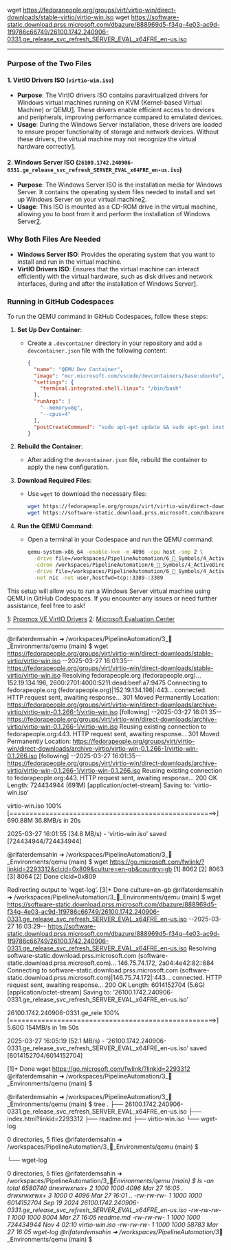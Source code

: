 wget https://fedorapeople.org/groups/virt/virtio-win/direct-downloads/stable-virtio/virtio-win.iso
wget https://software-static.download.prss.microsoft.com/dbazure/888969d5-f34g-4e03-ac9d-1f9786c66749/26100.1742.240906-0331.ge_release_svc_refresh_SERVER_EVAL_x64FRE_en-us.iso


---

### Purpose of the Two Files

#### **1. VirtIO Drivers ISO (`virtio-win.iso`)**
- **Purpose**: The VirtIO drivers ISO contains paravirtualized drivers for Windows virtual machines running on KVM (Kernel-based Virtual Machine) or QEMU[1](https://pve.proxmox.com/wiki/Windows_VirtIO_Drivers). These drivers enable efficient access to devices and peripherals, improving performance compared to emulated devices.
- **Usage**: During the Windows Server installation, these drivers are loaded to ensure proper functionality of storage and network devices. Without these drivers, the virtual machine may not recognize the virtual hardware correctly[1](https://pve.proxmox.com/wiki/Windows_VirtIO_Drivers).

#### **2. Windows Server ISO (`26100.1742.240906-0331.ge_release_svc_refresh_SERVER_EVAL_x64FRE_en-us.iso`)**
- **Purpose**: The Windows Server ISO is the installation media for Windows Server. It contains the operating system files needed to install and set up Windows Server on your virtual machine[2](https://www.microsoft.com/en-us/evalcenter/evaluate-windows-server-2019).
- **Usage**: This ISO is mounted as a CD-ROM drive in the virtual machine, allowing you to boot from it and perform the installation of Windows Server[2](https://www.microsoft.com/en-us/evalcenter/evaluate-windows-server-2019).

### Why Both Files Are Needed
- **Windows Server ISO**: Provides the operating system that you want to install and run in the virtual machine.
- **VirtIO Drivers ISO**: Ensures that the virtual machine can interact efficiently with the virtual hardware, such as disk drives and network interfaces, during and after the installation of Windows Server[1](https://pve.proxmox.com/wiki/Windows_VirtIO_Drivers).

### Running in GitHub Codespaces
To run the QEMU command in GitHub Codespaces, follow these steps:

1. **Set Up Dev Container**:
   - Create a `.devcontainer` directory in your repository and add a `devcontainer.json` file with the following content:
     ```json
     {
       "name": "QEMU Dev Container",
       "image": "mcr.microsoft.com/vscode/devcontainers/base:ubuntu",
       "settings": {
         "terminal.integrated.shell.linux": "/bin/bash"
       },
       "runArgs": [
         "--memory=8g",
         "--cpus=4"
       ],
       "postCreateCommand": "sudo apt-get update && sudo apt-get install -y qemu-kvm libvirt-daemon-system libvirt-clients bridge-utils virt-manager"
     }
     ```

2. **Rebuild the Container**:
   - After adding the `devcontainer.json` file, rebuild the container to apply the new configuration.

3. **Download Required Files**:
   - Use `wget` to download the necessary files:
     ```sh
     wget https://fedorapeople.org/groups/virt/virtio-win/direct-downloads/stable-virtio/virtio-win.iso
     wget https://software-static.download.prss.microsoft.com/dbazure/888969d5-f34g-4e03-ac9d-1f9786c66749/26100.1742.240906-0331.ge_release_svc_refresh_SERVER_EVAL_x64FRE_en-us.iso
     ```

4. **Run the QEMU Command**:
   - Open a terminal in your Codespace and run the QEMU command:
     ```sh
     qemu-system-x86_64 -enable-kvm -m 4096 -cpu host -smp 2 \
       -drive file=/workspaces/PipelineAutomation/6_🔣_Symbols/4_ActiveDirectory/windows-server.qcow2,format=qcow2 \
       -cdrom /workspaces/PipelineAutomation/6_🔣_Symbols/4_ActiveDirectory/windows-server.iso \
       -drive file=/workspaces/PipelineAutomation/6_🔣_Symbols/4_ActiveDirectory/virtio-win.iso,media=cdrom \
       -net nic -net user,hostfwd=tcp::3389-:3389
     ```

This setup will allow you to run a Windows Server virtual machine using QEMU in GitHub Codespaces. If you encounter any issues or need further assistance, feel free to ask!

[1](https://pve.proxmox.com/wiki/Windows_VirtIO_Drivers): [Proxmox VE VirtIO Drivers](https://pve.proxmox.com/wiki/Windows_VirtIO_Drivers)
[2](https://www.microsoft.com/en-us/evalcenter/evaluate-windows-server-2019): [Microsoft Evaluation Center](https://www.microsoft.com/en-us/evalcenter/evaluate-windows-server-2019)


---

@rifaterdemsahin ➜ /workspaces/PipelineAutomation/3_🌳_Environments/qemu (main) $ wget https://fedorapeople.org/groups/virt/virtio-win/direct-downloads/stable-virtio/virtio-win.iso
--2025-03-27 16:01:35--  https://fedorapeople.org/groups/virt/virtio-win/direct-downloads/stable-virtio/virtio-win.iso
Resolving fedorapeople.org (fedorapeople.org)... 152.19.134.196, 2600:2701:4000:5211:dead:beef:a7:9475
Connecting to fedorapeople.org (fedorapeople.org)|152.19.134.196|:443... connected.
HTTP request sent, awaiting response... 301 Moved Permanently
Location: https://fedorapeople.org/groups/virt/virtio-win/direct-downloads/archive-virtio/virtio-win-0.1.266-1/virtio-win.iso [following]
--2025-03-27 16:01:35--  https://fedorapeople.org/groups/virt/virtio-win/direct-downloads/archive-virtio/virtio-win-0.1.266-1/virtio-win.iso
Reusing existing connection to fedorapeople.org:443.
HTTP request sent, awaiting response... 301 Moved Permanently
Location: https://fedorapeople.org/groups/virt/virtio-win/direct-downloads/archive-virtio/virtio-win-0.1.266-1/virtio-win-0.1.266.iso [following]
--2025-03-27 16:01:35--  https://fedorapeople.org/groups/virt/virtio-win/direct-downloads/archive-virtio/virtio-win-0.1.266-1/virtio-win-0.1.266.iso
Reusing existing connection to fedorapeople.org:443.
HTTP request sent, awaiting response... 200 OK
Length: 724434944 (691M) [application/octet-stream]
Saving to: ‘virtio-win.iso’

virtio-win.iso                 100%[====================================================>] 690.88M  36.8MB/s    in 20s     

2025-03-27 16:01:55 (34.8 MB/s) - ‘virtio-win.iso’ saved [724434944/724434944]

@rifaterdemsahin ➜ /workspaces/PipelineAutomation/3_🌳_Environments/qemu (main) $ wget https://go.microsoft.com/fwlink/?linkid=2293312&clcid=0x809&culture=en-gb&country=gb
[1] 8062
[2] 8063
[3] 8064
[2]   Done                    clcid=0x809

Redirecting output to ‘wget-log’.
[3]+  Done                    culture=en-gb
@rifaterdemsahin ➜ /workspaces/PipelineAutomation/3_🌳_Environments/qemu (main) $ wget https://software-static.download.prss.microsoft.com/dbazure/888969d5-f34g-4e03-ac9d-1f9786c66749/26100.1742.240906-0331.ge_release_svc_refresh_SERVER_EVAL_x64FRE_en-us.iso
--2025-03-27 16:03:29--  https://software-static.download.prss.microsoft.com/dbazure/888969d5-f34g-4e03-ac9d-1f9786c66749/26100.1742.240906-0331.ge_release_svc_refresh_SERVER_EVAL_x64FRE_en-us.iso
Resolving software-static.download.prss.microsoft.com (software-static.download.prss.microsoft.com)... 146.75.74.172, 2a04:4e42:82::684
Connecting to software-static.download.prss.microsoft.com (software-static.download.prss.microsoft.com)|146.75.74.172|:443... connected.
HTTP request sent, awaiting response... 200 OK
Length: 6014152704 (5.6G) [application/octet-stream]
Saving to: ‘26100.1742.240906-0331.ge_release_svc_refresh_SERVER_EVAL_x64FRE_en-us.iso’

26100.1742.240906-0331.ge_rele 100%[====================================================>]   5.60G   154MB/s    in 1m 50s  

2025-03-27 16:05:19 (52.1 MB/s) - ‘26100.1742.240906-0331.ge_release_svc_refresh_SERVER_EVAL_x64FRE_en-us.iso’ saved [6014152704/6014152704]

[1]+  Done                    wget https://go.microsoft.com/fwlink/?linkid=2293312
@rifaterdemsahin ➜ /workspaces/PipelineAutomation/3_🌳_Environments/qemu (main) $ 

@rifaterdemsahin ➜ /workspaces/PipelineAutomation/3_🌳_Environments/qemu (main) $ tree
.
├── 26100.1742.240906-0331.ge_release_svc_refresh_SERVER_EVAL_x64FRE_en-us.iso
├── index.html?linkid=2293312
├── readme.md
├── virtio-win.iso
└── wget-log

0 directories, 5 files
@rifaterdemsahin ➜ /workspaces/PipelineAutomation/3_🌳_Environments/qemu (main) $ 


└── wget-log

0 directories, 5 files
@rifaterdemsahin ➜ /workspaces/PipelineAutomation/3_🌳_Environments/qemu (main) $ ls -an 
total 6580740
drwxrwxrwx+ 2 1000 1000       4096 Mar 27 16:05 .
drwxrwxrwx+ 3 1000    0       4096 Mar 27 16:01 ..
-rw-rw-rw-  1 1000 1000 6014152704 Sep 19  2024 26100.1742.240906-0331.ge_release_svc_refresh_SERVER_EVAL_x64FRE_en-us.iso
-rw-rw-rw-  1 1000 1000       8004 Mar 27 16:05 readme.md
-rw-rw-rw-  1 1000 1000  724434944 Nov  4 02:10 virtio-win.iso
-rw-rw-rw-  1 1000 1000      58783 Mar 27 16:05 wget-log
@rifaterdemsahin ➜ /workspaces/PipelineAutomation/3_🌳_Environments/qemu (main) $ 